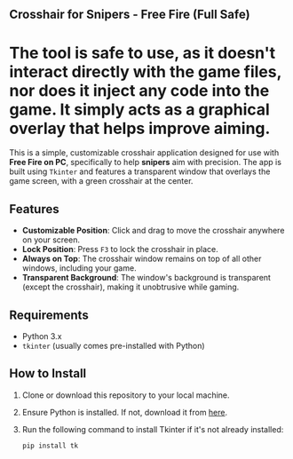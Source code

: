 ## Crosshair for Snipers - Free Fire (Full Safe)

# The tool is **safe** to use, as it doesn't interact directly with the game files, nor does it inject any code into the game. It simply acts as a graphical overlay that helps improve aiming.

This is a simple, customizable crosshair application designed for use with **Free Fire on PC**, specifically to help **snipers** aim with precision. The app is built using `Tkinter` and features a transparent window that overlays the game screen, with a green crosshair at the center. 

## Features

- **Customizable Position**: Click and drag to move the crosshair anywhere on your screen.
- **Lock Position**: Press `F3` to lock the crosshair in place.
- **Always on Top**: The crosshair window remains on top of all other windows, including your game.
- **Transparent Background**: The window's background is transparent (except the crosshair), making it unobtrusive while gaming.

## Requirements

- Python 3.x
- `tkinter` (usually comes pre-installed with Python)

## How to Install

1. Clone or download this repository to your local machine.
2. Ensure Python is installed. If not, download it from [here](https://www.python.org/downloads/).
3. Run the following command to install Tkinter if it's not already installed:

   ```bash
   pip install tk
